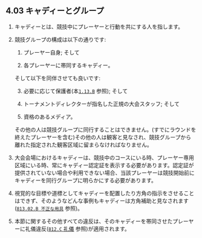 ## 4.03 キャディーとグループ

1. キャディーとは、競技中にプレーヤーと行動を共にする人を指します。

1. 競技グループの構成は以下の通りです:

    1. プレーヤー自身; そして

    1. 各プレーヤーに帯同するキャディー。

    そして以下を同伴させても良いです:

    3. 必要に応じて保護者(本[`1.13.B`](#若年者の安全) 参照); そして

    1. トーナメントディレクターが指名した正規の大会スタッフ; そして

    1. 資格のあるメディア。

    その他の人は競技グループに同行することはできません。(すでにラウンドを終えたプレーヤーを含む)その他の人は観客と見なされ、競技グループから離れた指定された観客区域に留まらなければなりません。

1. 大会会場におけるキャディーは、競技中のコースにいる時、プレーヤー専用区域にいる時、常にキャディー認定証を表示する必要があります。認定証が提供されていない場合や利用できない場合、当該プレーヤーは競技開始前にキャディーを同行グループに明らかにする必要があります。

1. 視覚的な目標や道標としてキャディーを配置したり方角の指示をさせることはできず、そのようなどんな事例もキャディーは方角補助と見なされます([`813.02.B 不正な用具`](ordg/81392) 参照)。

1. 本節に関するその他すべての違反は、そのキャディーを帯同させたプレーヤーに礼儀違反([`812.C` 礼儀](ordg/812) 参照)が適用されます。
